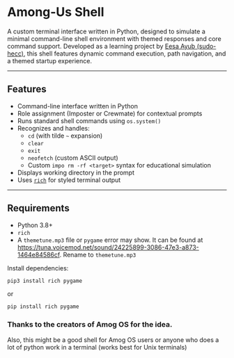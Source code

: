 # Among-Us Shell

A custom terminal interface written in Python, designed to simulate a minimal command-line shell environment with themed responses and core command support. Developed as a learning project by [Eesa Ayub (sudo-hecc)](https://github.com/sudo-hecc), this shell features dynamic command execution, path navigation, and a themed startup experience.

---

## Features

- Command-line interface written in Python
- Role assignment (Imposter or Crewmate) for contextual prompts
- Runs standard shell commands using `os.system()`
- Recognizes and handles:
  - `cd` (with tilde `~` expansion)
  - `clear`
  - `exit`
  - `neofetch` (custom ASCII output)
  - Custom `impo rm -rf <target>` syntax for educational simulation
- Displays working directory in the prompt
- Uses [`rich`](https://github.com/Textualize/rich) for styled terminal output

---

## Requirements

- Python 3.8+
- `rich`
- A `themetune.mp3` file or `pygame` error may show. It can be found at https://tuna.voicemod.net/sound/24225899-3086-47e3-a873-1464e84586cf. Rename to `themetune.mp3`

Install dependencies:

```bash
pip3 install rich pygame
```
or
```powershell
pip install rich pygame
```

### Thanks to the creators of Amog OS for the idea.
Also, this might be a good shell for Amog OS users or anyone who does a lot of python work in a terminal (works best for Unix terminals)
